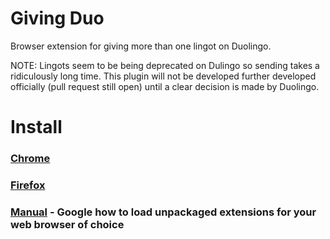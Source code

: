 # Giving Duo
Browser extension for giving more than one lingot on Duolingo.

NOTE: Lingots seem to be being deprecated on Dulingo so sending takes a ridiculously long time. This plugin will not be developed further developed officially (pull request still open) until a clear decision is made by Duolingo.

# Install

### [Chrome](https://chrome.google.com/webstore/detail/giving-duo/lacfjcephcjbihliackggaifbkbiimfl)
### [Firefox](https://addons.mozilla.org/en-US/firefox/addon/giving-duo/)
### [Manual](https://github.com/clay53/GivingDuo/releases) - Google how to load unpackaged extensions for your web browser of choice 
